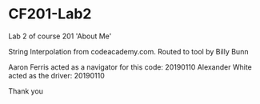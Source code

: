 # CF201-Lab2
Lab 2 of course 201 'About Me'

String Interpolation from codeacademy.com. Routed to tool by Billy Bunn

Aaron Ferris acted as a navigator for this code: 20190110
Alexander White acted as the driver: 20190110

Thank you